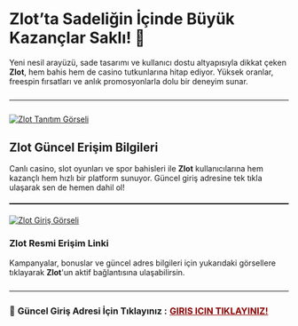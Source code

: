 <h1>Zlot’ta Sadeliğin İçinde Büyük Kazançlar Saklı! 🎯</h1>
<p>
  Yeni nesil arayüzü, sade tasarımı ve kullanıcı dostu altyapısıyla dikkat çeken <strong>Zlot</strong>, hem bahis hem de casino tutkunlarına hitap ediyor. Yüksek oranlar, freespin fırsatları ve anlık promosyonlarla dolu bir deneyim sunar.
</p>

<hr style="border:none;height:1.5px;background:#111;margin:25px 0;">
<a href="https://ibb.co/j9n40bBC"><img src="https://i.ibb.co/WNmK8Gqr/photo-2025-05-21-23-27-36.jpg" alt="Zlot Tanıtım Görseli" border="0"></a>

<h2>Zlot Güncel Erişim Bilgileri</h2>
<p>
  Canlı casino, slot oyunları ve spor bahisleri ile <strong>Zlot</strong> kullanıcılarına hem kazançlı hem hızlı bir platform sunuyor. Güncel giriş adresine tek tıkla ulaşarak sen de hemen dahil ol!
</p>

<hr style="border:none;height:2px;background:#000;margin:20px 0;">

<a href="https://shortlinkapp.com/GaIUa">
  <img src="https://iili.io/3sm6muf.md.jpg" alt="Zlot Giriş Görseli" border="0">
</a>

<h3>Zlot Resmi Erişim Linki</h3>
<p>
  Kampanyalar, bonuslar ve güncel adres bilgileri için yukarıdaki görsellere tıklayarak <strong>Zlot</strong>'un aktif bağlantısına ulaşabilirsin.
</p>

<hr style="border:none;height:1.5px;background:#111;margin:25px 0;">

<p style="font-size:16px; margin-top:10px;">
  🔗 <strong>Güncel Giriş Adresi İçin Tıklayınız :</strong> 
  <a href="https://shortlinkapp.com/GaIUa" style="color:#8B0000; font-weight:bold;">GIRIS ICIN TIKLAYINIZ!</a> 
</p>

